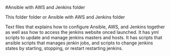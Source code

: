 #Ansible with AWS and Jenkins folder 

This folder folder or Ansible with AWS and Jenkins folder 

Text files that explains how to configure Ansible, AWS, and Jenkins together as well ass how to access the jenkins website onced launched. 
It has yml scripts to update and manage jenkins masters and hosts.
It has scripts that ansible scripts that manages jenkin jobs, and scripts to change jenkins states by starting, stopping, or restart restarting jenkins.
